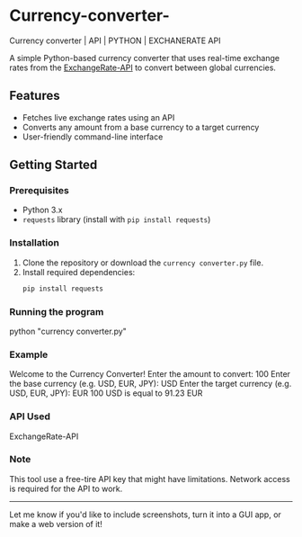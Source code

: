 # Currency-converter-
Currency converter | API | PYTHON | EXCHANERATE API

A simple Python-based currency converter that uses real-time exchange rates from the [ExchangeRate-API](https://www.exchangerate-api.com/) to convert between global currencies.

## Features

- Fetches live exchange rates using an API
- Converts any amount from a base currency to a target currency
- User-friendly command-line interface

## Getting Started

### Prerequisites

- Python 3.x
- `requests` library (install with `pip install requests`)

### Installation

1. Clone the repository or download the `currency converter.py` file.
2. Install required dependencies:
   ```bash
   pip install requests

### Running the program
python "currency converter.py"

### Example
Welcome to the Currency Converter!
Enter the amount to convert: 100
Enter the base currency (e.g. USD, EUR, JPY): USD
Enter the target currency (e.g. USD, EUR, JPY): EUR
100 USD is equal to 91.23 EUR

### API Used
ExchangeRate-API

### Note

This tool use a free-tire API key that might have limitations.
Network access is required for the API to work.


---

Let me know if you'd like to include screenshots, turn it into a GUI app, or make a web version of it!


